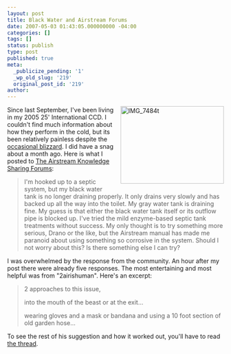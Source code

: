 ```yaml
---
layout: post
title: Black Water and Airstream Forums
date: 2007-05-03 01:43:05.000000000 -04:00
categories: []
tags: []
status: publish
type: post
published: true
meta:
  _publicize_pending: '1'
  _wp_old_slug: '219'
  original_post_id: '219'
author: 
---
```

<a href="http://www.flickr.com/photos/matthewsim/476017796/" title="Photo Sharing"><img style="margin:0 0 15px 15px;border:1px;" align="right" src="https://farm1.static.flickr.com/223/476017796_8e12b9ce9e_m.jpg" width="240" height="180" alt="IMG_7484t" /></a>Since last September, I've been living in my 2005 25' International CCD.  I couldn't find much information about how they perform in the cold, but its been relatively painless despite the <a href="http://www.flickr.com/photos/matthewsim/sets/72157600150462850/">occasional blizzard</a>.  I did have a snag about a month ago.  Here is what I posted to <a href="http://www.airforums.com/">The Airstream Knowledge Sharing Forums</a>:

<blockquote>I'm hooked up to a septic system, but my black water tank is no longer draining properly. It only drains very slowly and has backed up all the way into the toilet. My gray water tank is draining fine. My guess is that either the black water tank itself or its outflow pipe is blocked up. I've tried the mild enzyme-based septic tank treatments without success. My only thought is to try something more serious, Drano or the like, but the Airstream manual has made me paranoid about using something so corrosive in the system. Should I not worry about this? Is there something else I can try?</blockquote>

I was overwhelmed by the response from the community.  An hour after my post there were already five responses.  The most entertaining and most helpful was from "2airishuman".  Here's an excerpt:

<blockquote><p>2 approaches to this issue,</p>

<p>into the mouth of the beast or at the exit...</p>

<p>wearing gloves and a mask or bandana and using a 10 foot section of old garden hose...</p></blockquote>

To see the rest of his suggestion and how it worked out, you'll have to read <a href="http://www.airforums.com/forums/f444/unblocking-my-black-water-tank-31189.html">the thread</a>.
